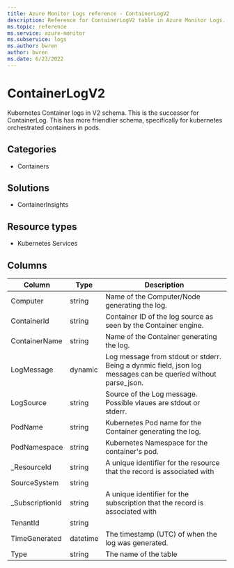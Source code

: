 ```yaml
---
title: Azure Monitor Logs reference - ContainerLogV2
description: Reference for ContainerLogV2 table in Azure Monitor Logs.
ms.topic: reference
ms.service: azure-monitor
ms.subservice: logs
ms.author: bwren
author: bwren
ms.date: 6/23/2022
---
```


# ContainerLogV2

 Kubernetes Container logs in V2 schema. This is the successor for ContainerLog. This has more friendlier schema, specifically for kubernetes orchestrated containers in pods.

## Categories

- Containers
## Solutions

- ContainerInsights
## Resource types

- Kubernetes Services




## Columns

| Column | Type | Description |
| --- | --- | --- |
| Computer | string | Name of the Computer/Node generating the log. |
| ContainerId | string | Container ID of the log source as seen by the Container engine. |
| ContainerName | string | Name of the Container generating the log. |
| LogMessage | dynamic | Log message from stdout or stderr. Being a dynmic field, json log messages can be queried without parse_json. |
| LogSource | string | Source of the Log message. Possible vlaues are stdout or stderr. |
| PodName | string | Kubernetes Pod name for the Container generating the log. |
| PodNamespace | string | Kubernetes Namespace for the container's pod. |
| _ResourceId | string | A unique identifier for the resource that the record is associated with |
| SourceSystem | string |  |
| _SubscriptionId | string | A unique identifier for the subscription that the record is associated with |
| TenantId | string |  |
| TimeGenerated | datetime | The timestamp (UTC) of when the log was generated. |
| Type | string | The name of the table |
